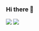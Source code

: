 ### Hi there 👋

[![](https://github-readme-stats-nu-lac.vercel.app/api?username=ralequi&icon_color=CE1D2D&show_icons=true&theme=dark&text_color=718096&hide_title=true&include_all_commits=true)](https://github-readme-stats.vercel.app/api?username=ralequi&icon_color=CE1D2D&show_icons=true&theme=dark&hide_title=true&include_all_commits=true)
[![](https://github-readme-stats.vercel.app/api/top-langs/?username=ralequi&hide=Tex&theme=dark&layout=compact&langs_count=6&include_all_commits=true)](https://github-readme-stats.vercel.app/api/top-langs/?username=ralequi&hide=Tex&theme=dark&layout=compact&langs_count=6&include_all_commits=true)

<!--
**ralequi/ralequi** is a ✨ _special_ ✨ repository because its `README.md` (this file) appears on your GitHub profile.

Here are some ideas to get you started:

- 🔭 I’m currently working on ...
- 🌱 I’m currently learning ...
- 👯 I’m looking to collaborate on ...
- 🤔 I’m looking for help with ...
- 💬 Ask me about ...
- 📫 How to reach me: ...
- 😄 Pronouns: ...
- ⚡ Fun fact: ...
-->
